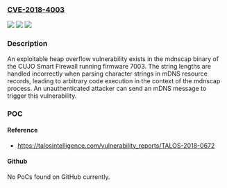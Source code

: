 ### [CVE-2018-4003](https://cve.mitre.org/cgi-bin/cvename.cgi?name=CVE-2018-4003)
![](https://img.shields.io/static/v1?label=Product&message=CUJO&color=blue)
![](https://img.shields.io/static/v1?label=Version&message=n%2Fa&color=blue)
![](https://img.shields.io/static/v1?label=Vulnerability&message=heap%20overflow&color=brighgreen)

### Description

An exploitable heap overflow vulnerability exists in the mdnscap binary of the CUJO Smart Firewall running firmware 7003. The string lengths are handled incorrectly when parsing character strings in mDNS resource records, leading to arbitrary code execution in the context of the mdnscap process. An unauthenticated attacker can send an mDNS message to trigger this vulnerability.

### POC

#### Reference
- https://talosintelligence.com/vulnerability_reports/TALOS-2018-0672

#### Github
No PoCs found on GitHub currently.


